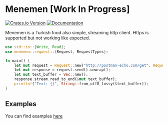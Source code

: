 # Menemen [Work In Progress]

[![Crates.io Version](https://img.shields.io/crates/v/menemen?logo=rust)](https://crates.io/crates/menemen)
[![Documentation](https://docs.rs/menemen/badge.svg)](https://docs.rs/menemen)

Menemen is a Turkish food also simple, streaming http client. Https is supported but not working like expected.

```rust
use std::io::{Write, Read};
use menemen::request::{Request, RequestTypes};

fn main() {
    let mut request = Request::new("http://postman-echo.com/get", RequestTypes::GET).unwrap();
    let mut response = request.send().unwrap();
    let mut text_buffer = Vec::new();
    response.stream.read_to_end(&mut text_buffer);
    println!("Text: {}", String::from_utf8_lossy(&text_buffer));
}
```

## Examples

You can find examples [here](./examples)
